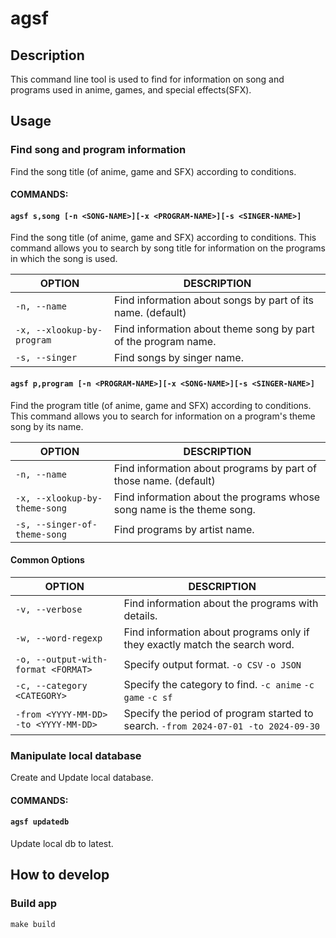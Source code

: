 # agsf

## Description
This command line tool is used to find for information on song and programs used in anime, games, and special effects(SFX).

## Usage

### Find song and program information

Find the song title (of anime, game and SFX) according to conditions.

#### COMMANDS:

#### `agsf s,song [-n <SONG-NAME>][-x <PROGRAM-NAME>][-s <SINGER-NAME>]`
Find the song title (of anime, game and SFX) according to conditions.
This command allows you to search by song title for information on the programs in which the song is used.

| OPTION | DESCRIPTION |
| ---- | ---- |
| `-n, --name` | Find information about songs by part of its name. (default) |
| `-x, --xlookup-by-program` | Find information about theme song by part of the program name. |
| `-s, --singer` | Find songs by singer name. |

#### `agsf p,program [-n <PROGRAM-NAME>][-x <SONG-NAME>][-s <SINGER-NAME>]`
Find the program title (of anime, game and SFX) according to conditions.
This command allows you to search for information on a program's theme song by its name.

| OPTION | DESCRIPTION |
| ---- | ---- |
| `-n, --name` | Find information about programs by part of those name. (default) |
| `-x, --xlookup-by-theme-song` | Find information about the programs whose song name is the theme song. |
| `-s, --singer-of-theme-song` | Find programs by artist name. |

#### Common Options

| OPTION | DESCRIPTION |
| ---- | ---- |
| `-v, --verbose` | Find information about the programs with details. |
| `-w, --word-regexp` | Find information about programs only if they exactly match the search word. |
| `-o, --output-with-format <FORMAT>` | Specify output format. `-o CSV` `-o JSON` |
| `-c, --category <CATEGORY>` | Specify the category to find. `-c anime` `-c game` `-c sf` |
| `-from <YYYY-MM-DD>` <br> `-to <YYYY-MM-DD>` | Specify the period of program started to search. `-from 2024-07-01 -to 2024-09-30` |

### Manipulate local database

Create and Update local database.

#### COMMANDS:

#### `agsf updatedb`
Update local db to latest.

## How to develop

### Build app

```
make build
```